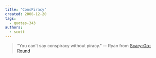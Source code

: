```yaml
---
title: "ConsPiracy"
created: 2006-12-20
tags: 
  - quotes-343
authors: 
  - scott
---
```


> "You can't say conspiracy without piracy." \-- Ryan from [Scary-Go-Round](http://www.scarygoround.com/?date=20061215)
